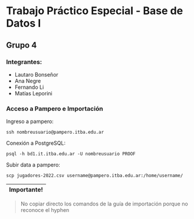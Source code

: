 # Trabajo Práctico Especial - Base de Datos I
## Grupo 4
### Integrantes:
* Lautaro Bonseñor
* Ana Negre
* Fernando Li
* Matías Leporini

### Acceso a Pampero e Importación

Ingreso a pampero:

``ssh nombreusuario@pampero.itba.edu.ar``

Conexión a PostgreSQL:

```psql -h bd1.it.itba.edu.ar -U nombreusuario PROOF```

Subir data a pampero:

```scp jugadores-2022.csv username@pampero.itba.edu.ar:/home/username/```

| Importante! |
|-------------|
> No copiar directo los comandos de la guía de importación porque no reconoce el hyphen